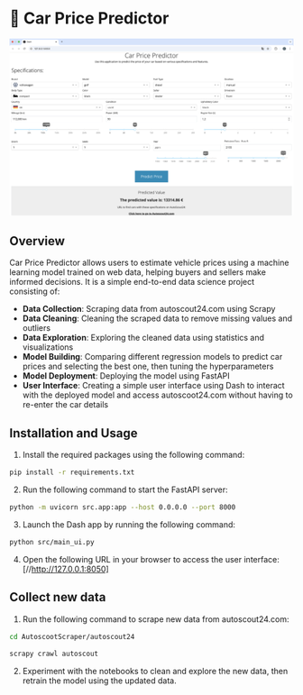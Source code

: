 # 🚗 Car Price Predictor
![Car Price Predictor](UI.png "User Interface")

## **Overview**
Car Price Predictor allows users to estimate vehicle prices using a machine learning model trained on web data, helping buyers and sellers make informed decisions.
It is a simple end-to-end data science project consisting of:
- **Data Collection**: Scraping data from autoscout24.com using Scrapy
- **Data Cleaning**: Cleaning the scraped data to remove missing values and outliers
- **Data Exploration**: Exploring the cleaned data using statistics and visualizations
- **Model Building**: Comparing different regression models to predict car prices and selecting the best one, then tuning the hyperparameters
- **Model Deployment**: Deploying the model using FastAPI
- **User Interface**: Creating a simple user interface using Dash to interact with the deployed model and access autoscoot24.com without having to re-enter the car details

## Installation and Usage
1. Install the required packages using the following command:
```bash
pip install -r requirements.txt
```
2. Run the following command to start the FastAPI server:
```bash
python -m uvicorn src.app:app --host 0.0.0.0 --port 8000
```
3. Launch the Dash app by running the following command:
```bash
python src/main_ui.py
```
4. Open the following URL in your browser to access the user interface: [//http://127.0.0.1:8050]

## Collect new data
1. Run the following command to scrape new data from autoscout24.com:
```bash
cd AutoscootScraper/autoscout24
````

```bash
scrapy crawl autoscout
```
2. Experiment with the notebooks to clean and explore the new data, then retrain the model using the updated data.
